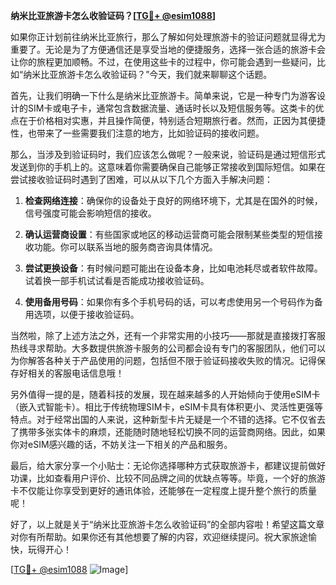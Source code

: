 **纳米比亚旅游卡怎么收验证码？[[TG💪+ @esim1088](https://t.me/s/esim1088)]**

如果你正计划前往纳米比亚旅行，那么了解如何处理旅游卡的验证问题就显得尤为重要了。无论是为了方便通信还是享受当地的便捷服务，选择一张合适的旅游卡会让你的旅程更加顺畅。不过，在使用这些卡的过程中，你可能会遇到一些疑问，比如“纳米比亚旅游卡怎么收验证码？”今天，我们就来聊聊这个话题。

首先，让我们明确一下什么是纳米比亚旅游卡。简单来说，它是一种专门为游客设计的SIM卡或电子卡，通常包含数据流量、通话时长以及短信服务等。这类卡的优点在于价格相对实惠，并且操作简便，特别适合短期旅行者。然而，正因为其便捷性，也带来了一些需要我们注意的地方，比如验证码的接收问题。

那么，当涉及到验证码时，我们应该怎么做呢？一般来说，验证码是通过短信形式发送到你的手机上的。这意味着你需要确保自己能够正常接收到国际短信。如果在尝试接收验证码时遇到了困难，可以从以下几个方面入手解决问题：

1. **检查网络连接**：确保你的设备处于良好的网络环境下，尤其是在国外的时候，信号强度可能会影响短信的接收。
   
2. **确认运营商设置**：有些国家或地区的移动运营商可能会限制某些类型的短信接收功能。你可以联系当地的服务商咨询具体情况。

3. **尝试更换设备**：有时候问题可能出在设备本身，比如电池耗尽或者软件故障。试着换一部手机试试看是否能成功接收验证码。

4. **使用备用号码**：如果你有多个手机号码的话，可以考虑使用另一个号码作为备用选项，以便于接收验证码。

当然啦，除了上述方法之外，还有一个非常实用的小技巧——那就是直接拨打客服热线寻求帮助。大多数提供旅游卡服务的公司都会设有专门的客服团队，他们可以为你解答各种关于产品使用的问题，包括但不限于验证码接收失败的情况。记得保存好相关的客服电话信息哦！

另外值得一提的是，随着科技的发展，现在越来越多的人开始倾向于使用eSIM卡（嵌入式智能卡）。相比于传统物理SIM卡，eSIM卡具有体积更小、灵活性更强等特点。对于经常出国的人来说，这种新型卡片无疑是一个不错的选择。它不仅省去了携带多张实体卡的麻烦，还能随时随地轻松切换不同的运营商网络。因此，如果你对eSIM感兴趣的话，不妨关注一下相关的产品和服务。

最后，给大家分享一个小贴士：无论你选择哪种方式获取旅游卡，都建议提前做好功课，比如查看用户评价、比较不同品牌之间的优缺点等等。毕竟，一个好的旅游卡不仅能让你享受到更好的通讯体验，还能够在一定程度上提升整个旅行的质量呢！

好了，以上就是关于“纳米比亚旅游卡怎么收验证码”的全部内容啦！希望这篇文章对你有所帮助。如果你还有其他想要了解的内容，欢迎继续提问。祝大家旅途愉快，玩得开心！

[[TG💪+ @esim1088](https://t.me/s/esim1088) ![Image](https://i.postimg.cc/4NQfJmqS/Snipaste-2025-05-13-00-14-12.png)]